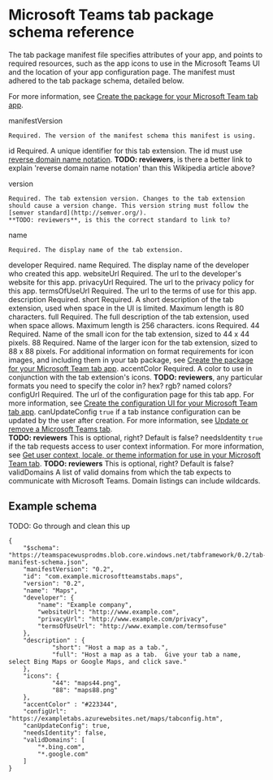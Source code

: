 ﻿# Microsoft Teams tab package schema reference

The tab package manifest file specifies attributes of your app, and points to required resources, such as the app icons to use in the Microsoft Teams UI and the location of your app configuration page. The manifest must adhered to the tab package schema, detailed below. 

For more information, see [Create the package for your Microsoft Team tab app](../createtabpackage.md).

manifestVersion
	
	Required. The version of the manifest schema this manifest is using.
	
id
	Required. A unique identifier for this tab extension. The id must use [reverse domain name notation](https://en.wikipedia.org/wiki/Reverse_domain_name_notation).
	**TODO: reviewers**, is there a better link to explain 'reverse domain name notation' than this Wikipedia article above?

version

	Required. The tab extension version. Changes to the tab extension should cause a version change. This version string must follow the [semver standard](http://semver.org/).
	**TODO: reviewers**, is this the correct standard to link to?

name

	Required. The display name of the tab extension.
developer
	Required. 
	name
		Required. The display name of the developer who created this app.
	websiteUrl
		Required. The url to the developer's website for this app.
	privacyUrl
		Required. The url to the privacy policy for this app.
	termsOfUseUrl
		Required. The url to the terms of use for this app.
description
	Required. 
	short
		Required. A short description of the tab extension, used when space in the UI is limited. Maximum length is 80 characters.
	full
		Required. The full description of the tab extension, used when space allows. Maximum length is 256 characters.
icons
	Required. 
	44
		Required. Name of the small icon for the tab extension, sized to 44 x 44 pixels. 
	88
		Required. Name of the larger icon for the tab extension, sized to 88 x 88 pixels.
	For additional information on format requirements for icon images, and including them in your tab package, see [Create the package for your Microsoft Team tab app](../createtabpackage.md).
accentColor
	Required. 
	A color to use in conjunction with the tab extension's icons.
	**TODO: reviewers**, any particular formats you need to specify the color in? hex? rgb? named colors?
configUrl
	Required. 
	The url of the configuration page for this tab app. For more information, see [Create the configuration UI for your Microsoft Team tab app](../createtabconfigui.md).
canUpdateConfig
	```true``` if a tab instance configuration can be updated by the user after creation. For more information, see [Update or remove a Microsoft Teams tab](../updateremovetab.md).	
	**TODO: reviewers** This is optional, right? Default is false?
needsIdentity
	```true``` if the tab requests access to user context information. For more information, see [Get user context, locale, or theme information for use in your Microsoft Team tab](../getusercontext.md). 
	**TODO: reviewers** This is optional, right? Default is false?
validDomains
	A list of valid domains from which the tab expects to communicate with Microsoft Teams. Domain listings can include wildcards.

## Example schema
TODO: Go through and clean this up

```
{
    "$schema": "https://teamspacewusprodms.blob.core.windows.net/tabframework/0.2/tab-manifest-schema.json",
    "manifestVersion": "0.2",
    "id": "com.example.microsoftteamstabs.maps",
    "version": "0.2",
    "name": "Maps",
    "developer": {
        "name": "Example company",   
        "websiteUrl": "http://www.example.com",
        "privacyUrl": "http://www.example.com/privacy",
        "termsOfUseUrl": "http://www.example.com/termsofuse"
    },
    "description" : {
            "short": "Host a map as a tab.",
            "full": "Host a map as a tab.  Give your tab a name, select Bing Maps or Google Maps, and click save."
    },
    "icons": {
            "44": "maps44.png",
            "88": "maps88.png"
    },
    "accentColor" : "#223344",
    "configUrl": "https://exampletabs.azurewebsites.net/maps/tabconfig.htm",
    "canUpdateConfig": true,
    "needsIdentity": false,
    "validDomains": [
        "*.bing.com",
        "*.google.com"
    ]
}
```